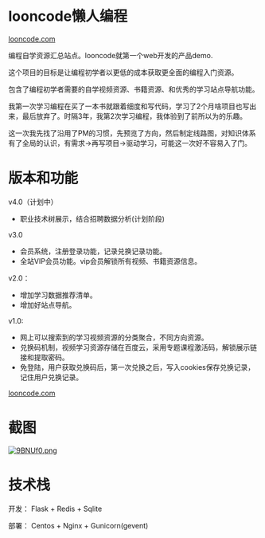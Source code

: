 # looncode懒人编程

[looncode.com](http://looncode.com)

编程自学资源汇总站点。looncode就第一个web开发的产品demo.

这个项目的目标是让编程初学者以更低的成本获取更全面的编程入门资源。

包含了编程初学者需要的自学视频资源、书籍资源、和优秀的学习站点导航功能。

我第一次学习编程在买了一本书就跟着细度和写代码，学习了2个月啥项目也写出来，最后放弃了。时隔3年，我第2次学习编程，我体验到了前所以为的乐趣。

这一次我先找了沿用了PM的习惯，先预览了方向，然后制定线路图，对知识体系有了全局的认识，有需求->再写项目->驱动学习，可能这一次好不容易入了门。



# 版本和功能

v4.0（计划中）

- 职业技术树展示，结合招聘数据分析(计划阶段)

v3.0 
- 会员系统，注册登录功能，记录兑换记录功能。
- 全站VIP会员功能。vip会员解锁所有视频、书籍资源信息。

v2.0：
- 增加学习数据推荐清单。
- 增加好站点导航。

v1.0:

- 网上可以搜索到的学习视频资源的分类聚合，不同方向资源。
- 兑换码机制，视频学习资源存储在百度云，采用专题课程激活码，解锁展示链接和提取密码。
- 免登陆，用户获取兑换码后，第一次兑换之后，写入cookies保存兑换记录，记住用户兑换记录。


[looncode.com](http://looncode.com)

# 截图

[![9BNUf0.png](https://s1.ax1x.com/2018/02/27/9BNUf0.png)](https://imgchr.com/i/9BNUf0)

# 技术栈

开发：
Flask + Redis + Sqlite 

部署：
Centos + Nginx + Gunicorn(gevent)



